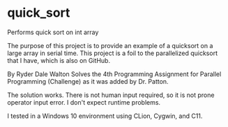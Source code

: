 # quick_sort
Performs quick sort on int array

The purpose of this project is to provide an example of a quicksort on a large array in serial time.
This project is a foil to the parallelized quicksort that I have, which is also on GitHub.

By Ryder Dale Walton Solves the 4th Programming Assignment for Parallel Programming (Challenge) as it was added by Dr. Patton.

The solution works. There is not human input required, so it is not prone operator input error. I don't expect runtime problems.

I tested in a Windows 10 environment using CLion, Cygwin, and C11.
